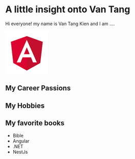 # A little insight onto Van Tang
Hi everyone! my name is Van Tang Kien and I am ....

![headshot](download.png)

## My Career Passions

## My Hobbies

## My favorite books
* Bible
* Angular
* .NET
* NestJs
